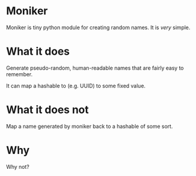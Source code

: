 Moniker
=======

Moniker is tiny python module for creating random names.
It is _very_ simple.


What it does
============

Generate pseudo-random, human-readable names that are fairly
easy to remember.

It can map a hashable to (e.g. UUID) to some fixed value.


What it does not
================
Map a name generated by moniker back to a hashable of some sort.


Why
===
Why not?
